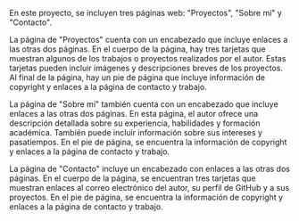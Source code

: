 En este proyecto, se incluyen tres páginas web: "Proyectos", "Sobre mí" y "Contacto".

La página de "Proyectos" cuenta con un encabezado que incluye enlaces a las otras dos páginas. En el cuerpo de la página, hay tres tarjetas que muestran algunos de los trabajos o proyectos realizados por el autor. Estas tarjetas pueden incluir imágenes y descripciones breves de los proyectos. Al final de la página, hay un pie de página que incluye información de copyright y enlaces a la página de contacto y trabajo.

La página de "Sobre mí" también cuenta con un encabezado que incluye enlaces a las otras dos páginas. En esta página, el autor ofrece una descripción detallada sobre su experiencia, habilidades y formación académica. También puede incluir información sobre sus intereses y pasatiempos. En el pie de página, se encuentra la información de copyright y enlaces a la página de contacto y trabajo.

La página de "Contacto" incluye un encabezado con enlaces a las otras dos páginas. En el cuerpo de la página, se encuentran tres tarjetas que muestran enlaces al correo electrónico del autor, su perfil de GitHub y a sus proyectos. En el pie de página, se encuentra la información de copyright y enlaces a la página de contacto y trabajo.
